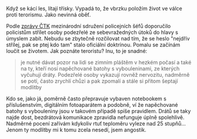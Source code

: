 <!-- dcterms:identifier = riderweblog#213 -->
<!-- dcterms:title = Čeká mne kulka do hlavy -->
<!-- dcterms:abstract = Když se kácí les, lítají třísky. Vypadá to, že vbrzku položím život ve válce proti terorismu. -->
<!-- np9:categoryId = 1 -->
<!-- x4w:category = Koně -->
<!-- np9:authorId = 1 -->
<!-- np9:authorEmail = michal.valasek@altairis.cz -->
<!-- dcterms:creator = Michal Altair Valášek -->
<!-- dcterms:created = 2005-08-05T16:57:23.7+02:00 -->
<!-- dcterms:dateAccepted = 2005-08-05T16:57:23.7+02:00 -->

Když se kácí les, lítají třísky. Vypadá to, že vbrzku položím život ve válce proti terorismu. Jako nevinná oběť.

Podle [zprávy ČTK](http://www.ceskenoviny.cz/domov/index_view.php?id=141825) mezinárodní sdružení policejních šéfů doporučilo policistům střílet osoby podezřelé ze sebevražedných útoků do hlavy s úmyslem zabít. Nebudu se zbytečně rozčilovat nad tím, že se heslo "nejdřív střílej, pak se ptej kdo tam" stalo oficiální doktrínou. Pomalu se začínám loučit se životem. Jak poznáte teroristu? Inu, to je snadné:

> je nutné dávat pozor na lidi se zimním pláštěm v hezkém počasí a také na ty, kteří nosí napěchované batohy s vybouleninami, ze kterých vyčuhují dráty. Podezřelé osoby vykazují rovněž nervozitu, nadměrně se potí, často zrychlí chůzi a pak zpomalí a stále si přitom šeptají modlitby

Kdo se, jako já, poměrně často přepravuje vybaven notebookem s příslušenstvím, digitálním fotoaparátem a podobně, ví že napěchované batohy s vybouleniny jsou v takovém případě spíše pravidlem. Drátů se taky najde dost, bezdrátová komunikace zpravidla nefunguje úplně spolehlivě. Nadměrné pocení zařívám kdykoliv rtuť teploměru vyleze nad 25 stupňů... Jenom ty modlitby mi k tomu zcela nesedí, jsem angostik.